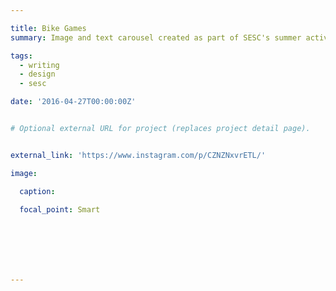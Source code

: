 ```yaml
---

title: Bike Games
summary: Image and text carousel created as part of SESC's summer activities for 2022.

tags: 
  - writing
  - design
  - sesc

date: '2016-04-27T00:00:00Z'


# Optional external URL for project (replaces project detail page).


external_link: 'https://www.instagram.com/p/CZNZNxvrETL/'

image:

  caption:

  focal_point: Smart







---
```







